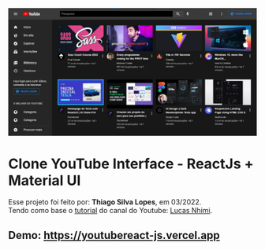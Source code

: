 <!---->
<div align="center">
<img src="./public/app.jpg" align="center">
</div>

# Clone YouTube Interface - ReactJs + Material UI

<p>Esse projeto foi feito por: <strong>Thiago Silva Lopes</strong>, em 03/2022.</br>
Tendo como base o <a href="https://www.youtube.com/watch?v=u9FnmBdBl5k" target="_blank">tutorial</a>
do canal do Youtube: <a href="https://www.youtube.com/channel/UCVE9-HO_GzLtDK4IGKVSYXA" target="_blank">
Lucas Nhimi</a>.</p>

## Demo: https://youtubereact-js.vercel.app
